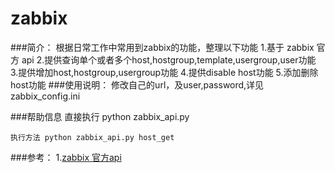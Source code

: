 zabbix
======

###简介：
		根据日常工作中常用到zabbix的功能，整理以下功能
		1.基于 zabbix 官方 api
		2.提供查询单个或者多个host,hostgroup,template,usergroup,user功能
		3.提供增加host,hostgroup,usergroup功能
		4.提供disable host功能
		5.添加删除host功能
###使用说明：
		修改自己的url，及user,password,详见zabbix_config.ini

###帮助信息
	直接执行 python zabbix_api.py

    执行方法 python zabbix_api.py host_get 
###参考：
1.[zabbix 官方api](https://www.zabbix.com/documentation/3.0/manual/appendix/api/api)
